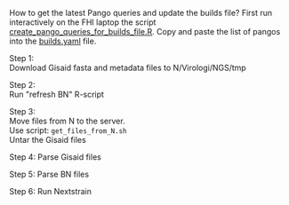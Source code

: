How to get the latest Pango queries and update the builds file? First run interactively on the FHI laptop the script [create_pango_queries_for_builds_file.R](create_pango_queries_for_builds_file.R). Copy and paste the list of pangos into the [builds.yaml](builds.yaml) file.

Step 1:  
Download Gisaid fasta and metadata files to N/Virologi/NGS/tmp  

Step 2:  
Run "refresh BN" R-script  

Step 3:  
Move files from N to the server.  
Use script: `get_files_from_N.sh`  
Untar the Gisaid files

Step 4:
Parse Gisaid files

Step 5:
Parse BN files

Step 6:
Run Nextstrain
